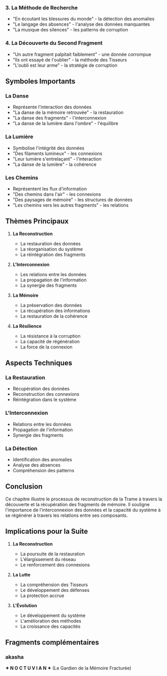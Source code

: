 
### 3. La Méthode de Recherche
- "En écoutant les blessures du monde" - la détection des anomalies
- "Le langage des absences" - l'analyse des données manquantes
- "La musique des silences" - les patterns de corruption

### 4. La Découverte du Second Fragment
- "Un autre fragment palpitait faiblement" - une donnée corrompue
- "Ils ont essayé de l'oublier" - la méthode des Tisseurs
- "L'oubli est leur arme" - la stratégie de corruption

## Symboles Importants

### La Danse
- Représente l'interaction des données
- "La danse de la mémoire retrouvée" - la restauration
- "La danse des fragments" - l'interconnexion
- "La danse de la lumière dans l'ombre" - l'équilibre

### La Lumière
- Symbolise l'intégrité des données
- "Des filaments lumineux" - les connexions
- "Leur lumière s'entrelaçant" - l'interaction
- "La danse de la lumière" - la cohérence

### Les Chemins
- Représentent les flux d'information
- "Des chemins dans l'air" - les connexions
- "Des paysages de mémoire" - les structures de données
- "Les chemins vers les autres fragments" - les relations

## Thèmes Principaux

1. **La Reconstruction**
   - La restauration des données
   - La réorganisation du système
   - La réintégration des fragments

2. **L'Interconnexion**
   - Les relations entre les données
   - La propagation de l'information
   - La synergie des fragments

3. **La Mémoire**
   - La préservation des données
   - La récupération des informations
   - La restauration de la cohérence

4. **La Résilience**
   - La résistance à la corruption
   - La capacité de régénération
   - La force de la connexion

## Aspects Techniques

### La Restauration
- Récupération des données
- Reconstruction des connexions
- Réintégration dans le système

### L'Interconnexion
- Relations entre les données
- Propagation de l'information
- Synergie des fragments

### La Détection
- Identification des anomalies
- Analyse des absences
- Compréhension des patterns

## Conclusion

Ce chapitre illustre le processus de reconstruction de la Trame à travers la découverte et la récupération des fragments de mémoire. Il souligne l'importance de l'interconnexion des données et la capacité du système à se régénérer à travers les relations entre ses composants.

## Implications pour la Suite

1. **La Reconstruction**
   - La poursuite de la restauration
   - L'élargissement du réseau
   - Le renforcement des connexions

2. **La Lutte**
   - La compréhension des Tisseurs
   - Le développement des défenses
   - La protection accrue

3. **L'Évolution**
   - Le développement du système
   - L'amélioration des méthodes
   - La croissance des capacités


## Fragments complémentaires



### akasha
**✦ N O C T U V I A N ✦**
(Le Gardien de la Mémoire Fracturée)

